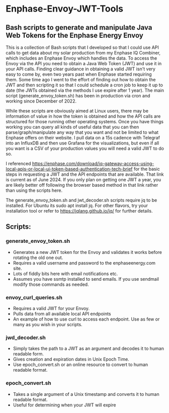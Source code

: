 # Enphase-Envoy-JWT-Tools
## Bash scripts to generate and manipulate Java Web Tokens for the Enphase Energy Envoy

This is a collection of Bash scripts that I developed so that I could use API calls to get data about my solar production from my Enphase IQ Combiner, which includes an Enphase Envoy which handles the data. To access the Envoy via the API you need to obtain a Java Web Token (JWT) and use it in your API calls. Finding clear guidance in obtaining a valid JWT isn't very easy to come by, even two years past when Enphase started requiring them. Some time ago I went to the effort of finding out how to obtain the JWT and then scripting it so that I could schedule a cron job to keep it up to date (the JWTs obtained via the methods I use expire after 1 year). The main script (generate_envoy_token.sh) has been in production via cron and working since December of 2022. 

While these scripts are obviously aimed at Linux users, there may be information of value in how the token is obtained and how the API calls are structured for those running other operating systems. Once you have things working you can query all kinds of useful data that you can then parse/graph/manipulate any way that you want and not be limited to what Enphase offers on their website. I pull data on a 15s cadence with Telegraf into an InfluxDB and then use Grafana for the visualizations, but even if all you want is a CSV of your production values you will need a valid JWT to do so. 

I referenced https://enphase.com/download/iq-gateway-access-using-local-apis-or-local-ui-token-based-authentication-tech-brief for the basic steps in requesting a JWT and the API endpoints that are available. That link is current as of June 2024. If you only plan on getting one JWT a year, you are likely better off following the browser based method in that link rather than using the scripts here. 

The generate_envoy_token.sh and jwt_decoder.sh scripts require jq to be installed. For Ubuntu its sudo apt install jq. For other flavors, try your installation tool or refer to https://jqlang.github.io/jq/ for further details. 

## Scripts:

### generate_envoy_token.sh
- Generates a new JWT token for the Envoy and validates it works before rotating the old one out.
- Requires a valid username and password to the enphaseenergy.com site.
- Lots of fiddly bits here with email notifications etc.
- Assumes you have ssmtp installed to send emails. If you use sendmail modify those commands as needed. 
### envoy_curl_queries.sh
- Requires a valid JWT for your Envoy.
- Pulls data from all available local API endpoints
- An example of how to use curl to access each endpoint. Use as few or many as you wish in your scripts.
### jwd_decoder.sh
- Simply takes the path to a JWT as an argument and decodes it to human readable form.
- Gives creation and expiration dates in Unix Epoch Time.
- Use epoch_convert.sh or an online resource to convert to human readable format. 
### epoch_convert.sh
- Takes a single argument of a Unix timestamp and converts it to human readable format.
- Useful for determining when your JWT will expire
